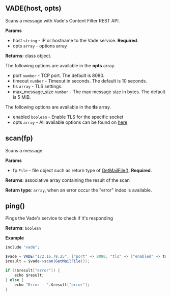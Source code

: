 ## VADE(host, opts)
Scans a message with Vade's Content Filter REST API.

**Params**

- host `string` - IP or hostname to the Vade service. **Required**.
- opts `array` - options array

**Returns**: class object.

The following options are available in the **opts** array.

- port `number` - TCP port. The default is 8080.
- timeout `number` - Timeout in seconds. The default is 10 seconds.
- tls `array` - TLS settings.
- max_message_size `number` - The max message size in bytes. The default is 5 MiB.

The following options are available in the **tls** array.

- enabled `boolean` - Enable TLS for the specific socket
- opts `array` - All available options can be found on [here](http://docs.halon.se/hsl/functions.html?highlight=tlssocket#TLSSocket)

## scan(fp)

Scans a message

**Params**

- fp `File` - file object such as return type of [GetMailFile()](http://docs.halon.se/hsl/data.html#data.GetMailFile). **Required**.

**Returns**: associative array containing the result of the scan

**Return type**: `array`, when an error occur the "error" index is available.

## ping()

Pings the Vade's service to check if it's responding

**Returns**: `boolean`

**Example**

```java
include "vade";

$vade = VADE("172.16.78.25", ["port" => 8080, "tls" => ["enabled" => true]]);
$result = $vade->scan(GetMailFile());

if (!$result["error"]) {
    echo $result;
} else {
    echo "Error - ".$result["error"];
}
```

